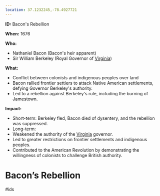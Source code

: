 ```yaml
---
location: 37.1232245,-78.4927721
---
```

**ID:** Bacon's Rebellion

**When:** 1676

**Who:**
* Nathaniel Bacon (Bacon's heir apparent)
* Sir William Berkeley (Royal Governor of [Virginia](./../virginia/))

**What:**
* Conflict between colonists and indigenous peoples over land
* Bacon rallied frontier settlers to attack Native American settlements, defying Governor Berkeley's authority.
* Led to a rebellion against Berkeley's rule, including the burning of Jamestown.

**Impact:**
* Short-term: Berkeley fled, Bacon died of dysentery, and the rebellion was suppressed.
* Long-term:
 * Weakened the authority of the [Virginia](./../virginia/) governor.
 * Led to greater restrictions on frontier settlements and indigenous peoples.
 * Contributed to the American Revolution by demonstrating the willingness of colonists to challenge British authority.
# Bacon’s Rebellion 
#ids